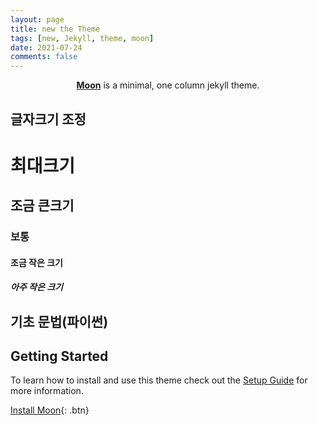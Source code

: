 ```yaml
---
layout: page
title: new the Theme
tags: [new, Jekyll, theme, moon]
date: 2021-07-24
comments: false
---
```

<center><a href="http://taylantatli.github.io/Moon"><b>Moon</b></a> is a minimal, one column jekyll theme.</center>


## 글자크기 조정
# 최대크기
## 조금 큰크기
### 보통
#### 조금 작은 크기
##### 아주 작은 크기

## 기초 문법(파이썬)



## Getting Started

To learn how to install and use this theme check out the [Setup Guide](http://taylantatli.me/Moon/moon-theme/) for more information.
      
[Install Moon](https://github.com/TaylanTatli/Moon){: .btn}

